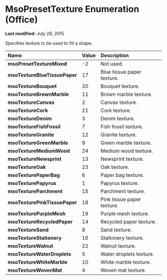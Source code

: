 
# MsoPresetTexture Enumeration (Office)

 **Last modified:** July 28, 2015

Specifies texture to be used to fill a shape.


|**Name**|**Value**|**Description**|
|:-----|:-----|:-----|
| **msoPresetTextureMixed**|-2|Not used.|
| **msoTextureBlueTissuePaper**|17|Blue tissue paper texture.|
| **msoTextureBouquet**|20|Bouquet texture.|
| **msoTextureBrownMarble**|11|Brown marble texture.|
| **msoTextureCanvas**|2|Canvas texture.|
| **msoTextureCork**|21|Cork texture.|
| **msoTextureDenim**|3|Denim texture.|
| **msoTextureFishFossil**|7|Fish fossil texture.|
| **msoTextureGranite**|12|Granite texture.|
| **msoTextureGreenMarble**|9|Green marble texture.|
| **msoTextureMediumWood**|24|Medium wood texture.|
| **msoTextureNewsprint**|13|Newsprint texture.|
| **msoTextureOak**|23|Oak texture.|
| **msoTexturePaperBag**|6|Paper bag texture.|
| **msoTexturePapyrus**|1|Papyrus texture.|
| **msoTextureParchment**|15|Parchment texture.|
| **msoTexturePinkTissuePaper**|18|Pink tissue paper texture.|
| **msoTexturePurpleMesh**|19|Purple mesh texture.|
| **msoTextureRecycledPaper**|14|Recycled paper texture.|
| **msoTextureSand**|8|Sand texture.|
| **msoTextureStationery**|16|Stationery texture.|
| **msoTextureWalnut**|22|Walnut texture.|
| **msoTextureWaterDroplets**|5|Water droplets texture.|
| **msoTextureWhiteMarble**|10|White marble texture.|
| **msoTextureWovenMat**|4|Woven mat texture.|
